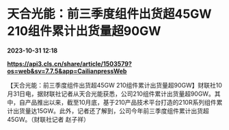 # 天合光能：前三季度组件出货超45GW 210组件累计出货量超90GW

**2023-10-31 12:18**

**https://api3.cls.cn/share/article/1503579?os=web&sv=7.7.5&app=CailianpressWeb**

【天合光能：前三季度组件出货超45GW 210组件累计出货量超90GW】财联社10月31日电，据财联社记者从天合光能获悉，公司210组件累计出货量超90GW。其中，自产品推出以来，截至10月底，基于210产品技术平台打造的210R系列组件累计出货量达15GW。此外，记者还了解到，公司今年前三季度组件累计出货超45GW。（财联社记者 赵子祥）